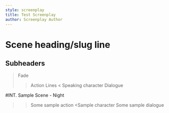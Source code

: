 ```yaml
---
style: screenplay
title: Test Screenplay
author: Screenplay Author
---
```


# Scene heading/slug line
## Subheaders
> Fade
>> Action Lines
< Speaking character
Dialogue

#INT. Sample Scene - Night
>> Some sample action
<Sample character
Some sample dialogue
